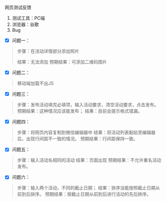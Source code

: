 网页测试反馈

1.	测试工具：PC端
2.	浏览器：谷歌
3.	Bug

- [x] 问题一：

> 步骤：在活动详情部分添加照片
> 
> 结果：无法添加
> 预期结果：可添加二维码图片

- [x] 问题二：

> 移动端加载不出JS

- [x] 问题三：
> 步骤：发布活动填完必填项，输入活动要求，清空活动要求，点击发布。
> 预期结果：这种情况应该能发布；
> 结果：目前会提示格式错漏。

- [x] 问题四：
> 步骤：将网页内容复制到微信编辑器中
> 结果：将活动列表黏贴至编辑器后，出现行间距不一致的情况。
> 预期结果：行间距保持一致。

- [x] 问题五：
> 步骤：输入活动名相同的活动
> 结果：页面出现 
> 预期结果：不允许重名活动发布。

- [x] 问题六：
> 步骤：输入两个活动，不同的截止日期；
> 结果：排序没能按照截止日期从前到后排序。
> 预期结果：按截止日期从前到后进行活动的先后排序。
  
